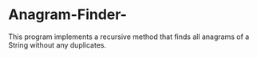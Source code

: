 # Anagram-Finder-
This program implements a recursive method that finds all anagrams of a String without any duplicates.
